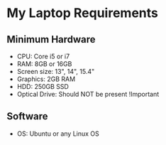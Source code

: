 My Laptop Requirements
======================

Minimum Hardware
----------------
- CPU:                    Core i5 or i7
- RAM:                    8GB or 16GB
- Screen size:            13", 14", 15.4"
- Graphics:               2GB RAM
- HDD:                    250GB SSD
- Optical Drive:          Should NOT be present !Important

Software
--------
- OS:                     Ubuntu or any Linux OS
